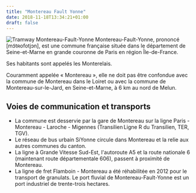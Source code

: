 ```yaml
---
title: "Montereau Fault Yonne"
date: 2018-11-18T13:34:21+01:00
draft: false
---
```

![Tramway Montereau-Fault-Yonne](https://no-signal.me/assets/images/00061/000614292214_001.jpg)
Montereau-Fault-Yonne, prononcé [mɔ̃tʀofotjɔn], est une commune française située dans le département de Seine-et-Marne en grande couronne de Paris en région Île-de-France.

Ses habitants sont appelés les Monterelais.

Couramment appelée « Montereau », elle ne doit pas être confondue avec la commune de Montereau dans le Loiret ou avec la commune de Montereau-sur-le-Jard, en Seine-et-Marne, à 6 km au nord de Melun.

## Voies de communication et transports
* La commune est desservie par la gare de Montereau sur la ligne Paris - Montereau - Laroche - Migennes (Transilien Ligne R du Transilien, TER, TGV).
* Le réseau de bus urbain SiYonne circule dans Montereau et la relie aux autres communes du canton.
* La ligne à Grande Vitesse Sud-Est, l'autoroute A5 et la route nationale 6 (maintenant route départementale 606), passent à proximité de Montereau.
* La ligne de fret Flamboin - Montereau a été réhabilitée en 2012 pour le transport de granulats.
Le port fluvial de Montereau-Fault-Yonne est un port industriel de trente-trois hectares.
